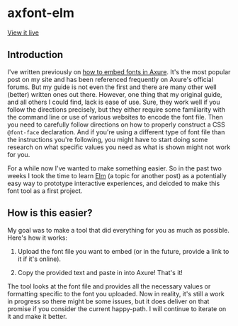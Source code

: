 # axfont-elm

[View it live](https://www.nathankrischer.com/axure/2020/01/22/How-to-Embed-Fonts-in-Axure-Made-Easier.html)

## Introduction
I've written previously on [how to embed fonts in Axure](https://www.nathankrischer.com/axure/2016/04/06/axure-embedded-font.html). It's the most popular post on my site and has been referenced frequently on Axure's official forums. But my guide is not even the first and there are many other well (better) written ones out there. However, one thing that my original guide, and all others I could find, lack is ease of use. Sure, they work well if you follow the directions precisely, but they either require some familiarity with the command line or use of various websites to encode the font file. Then you need to carefully follow directions on how to properly construct a CSS `@font-face` declaration. And if you're using a different type of font file than the instructions you're following, you might have to start doing some research on what specific values you need as what is shown might not work for you.

For a while now I've wanted to make something easier. So in the past two weeks I took the time to learn [Elm](https://elm-lang.org) (a topic for another post) as a potentially easy way to prototype interactive experiences, and deicded to make this font tool as a first project.

## How is this easier?
My goal was to make a tool that did everything for you as much as possible. Here's how it works:

1. Upload the font file you want to embed (or in the future, provide a link to it if it's online).

2. Copy the provided text and paste in into Axure! That's it!

The tool looks at the font file and provides all the necessary values or formatting specific to the font you uploaded. Now in reality, it's still a work in progress so there might be some issues, but it does deliver on that promise if you consider the current happy-path. I will continue to iterate on it and make it better.
